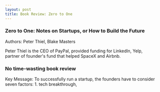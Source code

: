 ```yaml
---
layout: post
title: Book Review: Zero to One
---
```


### Zero to One: Notes on Startups, or How to Build the Future

Authors: Peter Thiel, Blake Masters

Peter Thiel is the CEO of PayPal, provided funding for LinkedIn, Yelp, partner of founder's fund that helped SpaceX and Airbnb.

### No time-wasting book review

Key Message: To successfully run a startup, the founders have to consider seven factors: 1. tech breakthrough, 
<!--stackedit_data:
eyJoaXN0b3J5IjpbLTE2MzE5MjEyNTBdfQ==
-->